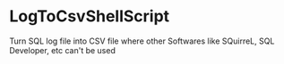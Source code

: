 # LogToCsvShellScript
Turn SQL log file into CSV file where other Softwares like SQuirreL, SQL Developer, etc can't be used
